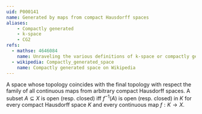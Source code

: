 ```yaml
---
uid: P000141
name: Generated by maps from compact Hausdorff spaces
aliases:
    - Compactly generated
    - k-space
    - CG2
refs:
  - mathse: 4646084
    name: Unraveling the various definitions of k-space or compactly generated space
  - wikipedia: Compactly_generated_space
    name: Compactly generated space on Wikipedia
---
```


A space whose topology coincides with the final topology with respect the family of all continuous maps from arbitrary compact Hausdorff spaces.  A subset $A\subseteq X$ is open (resp. closed) iff $f^{-1}(A)$ is open (resp. closed) in $K$ for every compact Hausdorff space $K$ and every continuous map $f:K\to X$.

